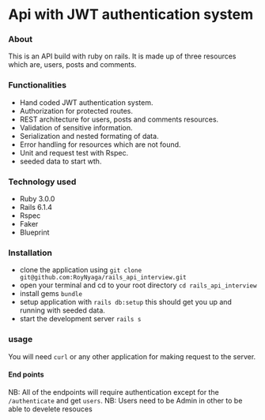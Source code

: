 # Api with JWT authentication system
### About
This is an API build with ruby on rails. It is made up of three resources which are, users, posts and comments.
### Functionalities
* Hand coded JWT authentication system.
* Authorization for protected routes.
* REST architecture for users, posts and comments resources.
* Validation of sensitive information.
* Serialization and nested formating of data.
* Error handling for resources which are not found.
* Unit and request test with Rspec.
* seeded data to start wth.
### Technology used
* Ruby 3.0.0
* Rails 6.1.4
* Rspec
* Faker
* Blueprint
### Installation
- clone the application using `git clone git@github.com:RoyNyaga/rails_api_interview.git`
- open your terminal and cd to your root directory `cd rails_api_interview`
- install gems `bundle`
- setup application with `rails db:setup` this should get you up and running with seeded data.
- start the development server `rails s`
### usage
You will need `curl` or any other application for making request to the server.
#### End points
NB: All of the endpoints will require authentication except for the `/authenticate` and get `users`.
NB: Users need to be Admin in other to be able to develete resouces

